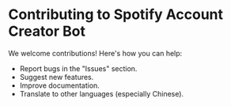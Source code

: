 # Contributing to Spotify Account Creator Bot
We welcome contributions! Here's how you can help:
- Report bugs in the "Issues" section.
- Suggest new features.
- Improve documentation.
- Translate to other languages (especially Chinese).
